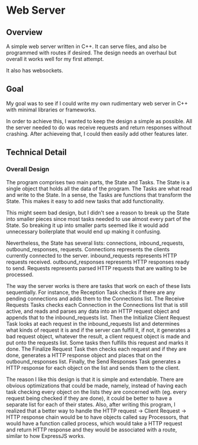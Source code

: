 # Web Server

## Overview

A simple web server written in C++. It can serve files, and also be programmed with routes if desired. The design needs an overhaul but overall it works well for my first attempt.

It also has websockets.

## Goal

My goal was to see if I could write my own rudimentary web server in C++ with minimal libraries or frameworks. 

In order to achieve this, I wanted to keep the design a simple as possible. All the server needed to do was receive requests and return responses without crashing. After achieveing that, I could then easily add other features later.

## Technical Detail

### Overall Design

The program comprises two main parts, the State and Tasks.
The State is a single object that holds all the data of the program. The Tasks are what read and write to the State.
In a sense, the Tasks are functions that transform the State. This makes it easy to add new tasks that add functionality.

This might seem bad design, but I didn't see a reason to break up the State into smaller pieces since most tasks needed to use almost every part of the State. So breaking it up into smaller parts seemed like it would add unnecessary boilerplate that would end up making it confusing.

Nevertheless, the State has several lists: connections, inbound_requests, outbound_responses, requests. Connections represents the clients currently connected to the server. inbound_requests represents HTTP requests received. outbound_responses represents HTTP responses ready to send. Requests represents parsed HTTP requests that are waiting to be processed.

The way the server works is there are tasks that work on each of these lists sequentially. For instance, the Reception Task checks if there are any pending connections and adds them to the Connections list. The Receive Requests Tasks checks each Connection in the Connections list that is still active, and reads and parses any data into an HTTP request object and appends that to the inbound_requests list. Then the Initialize Client Request Task looks at each request in the inbound_requests list and determines what kinds of request it is and if the server can fulfill it, if not, it generates a bad request object, whatever the result, a client request object is made and put onto the requests list. Some tasks then fulfills this request and marks it done. The Finalize Request Task then checks each request and if they are done, generates a HTTP response object and places that on the outbound_responses list. Finally, the Send Responses Task generates a HTTP response for each object on the list and sends them to the client.

The reason I like this design is that it is simple and extendable. There are obvious optimizations that could be made, namely, instead of having each task checking every object on the lists they are concerned with (eg. every request being checked if they are done), it could be better to have a separate list for each of their states. Also, after writing this program, I realized that a better way to handle the HTTP request -> Client Request -> HTTP response chain would be to have objects called say Processors, that would have a function called process, which would take a HTTP request and return HTTP response and they would be associated with a route, similar to how ExpressJS works. 
